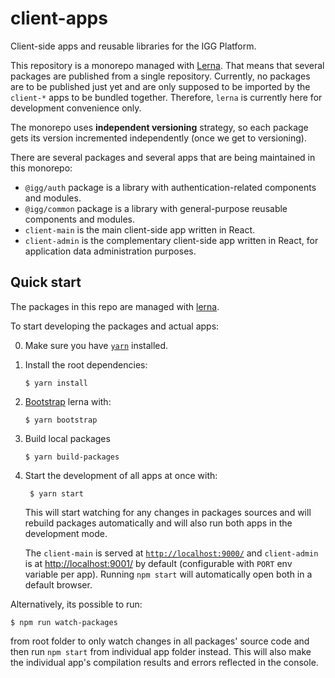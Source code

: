 # client-apps

Client-side apps and reusable libraries for the IGG Platform.

This repository is a monorepo managed with [Lerna](https://github.com/lerna/lerna). That means that several packages are published from a single repository. Currently, no packages are to be published just yet and are only supposed to be imported by the `client-*` apps to be bundled together. Therefore, `lerna` is currently here for development convenience only.

The monorepo uses **independent versioning** strategy, so each package gets its version incremented independently (once we get to versioning).

There are several packages and several apps that are being maintained in this monorepo:

- `@igg/auth` package is a library with authentication-related components and modules.
- `@igg/common` package is a library with general-purpose reusable components and modules.
- `client-main` is the main client-side app written in React.
- `client-admin` is the complementary client-side app written in React, for application data administration purposes.


## Quick start

The packages in this repo are managed with [lerna](https://github.com/lerna/lerna).

To start developing the packages and actual apps:

0.  Make sure you have [`yarn`](https://yarnpkg.com) installed.

1.  Install the root dependencies:

        $ yarn install

2.  [Bootstrap](https://github.com/lerna/lerna#bootstrap) lerna with:

        $ yarn bootstrap

3.  Build local packages

        $ yarn build-packages

4. Start the development of all apps at once with:

        $ yarn start

    This will start watching for any changes in packages sources and will rebuild packages automatically and will also run both apps in the development mode.

    The `client-main` is served at [`http://localhost:9000/`](http://localhost:9000/) and `client-admin` is at [http://localhost:9001/](http://localhost:9001/) by default (configurable with `PORT` env variable per app). Running `npm start` will automatically open both in a default browser.


Alternatively, its possible to run:

    $ npm run watch-packages
        
from root folder to only watch changes in all packages' source code and then run `npm start` from individual app folder instead. This will also make the individual app's compilation results and errors reflected in the console.
